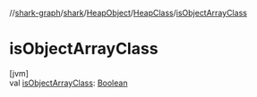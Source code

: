 //[shark-graph](../../../../index.md)/[shark](../../index.md)/[HeapObject](../index.md)/[HeapClass](index.md)/[isObjectArrayClass](is-object-array-class.md)

# isObjectArrayClass

[jvm]\
val [isObjectArrayClass](is-object-array-class.md): [Boolean](https://kotlinlang.org/api/latest/jvm/stdlib/kotlin/-boolean/index.html)

